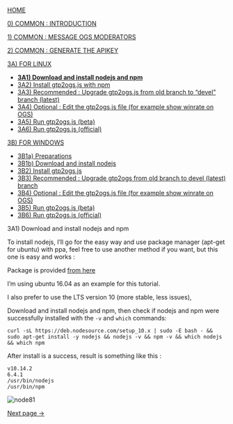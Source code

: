 [HOME](https://github.com/wonderingabout/gtp2ogs-tutorial)

[0) COMMON : INTRODUCTION](/docs/0-common-introduction.md)

[1) COMMON : MESSAGE OGS MODERATORS](/docs/1-common-message-ogs-moderators.md)

[2) COMMON : GENERATE THE APIKEY](/docs/2-common-generate-the-apikey.md)

[3A) FOR LINUX](/docs/3A0-FOR-LINUX.md)
  - [**3A1) Download and install nodejs and npm**](/docs/3A1-linux-download-install-nodejs.md)
  - [3A2) Install gtp2ogs.js with npm](/docs/3A2-linux-install-gt2ogs-js-with-npm.md)
  - [3A3) Recommended : Upgrade gtp2ogs.js from old branch to “devel” branch (latest)](/docs/3A3-linux-optional-upgrade-to-devel.md)
  - [3A4) Optional : Edit the gtp2ogs.js file (for example show winrate on OGS)](/docs/3A4-linux-optional-edit-gtp2ogs-js-file.md)
  - [3A5) Run gtp2ogs.js (beta)](/docs/3A5-linux-run-gtp2ogs-js-beta.md)
  - [3A6) Run gtp2ogs.js (official)](/docs/3A6-linux-run-gtp2ogs-js-beta.md)


[3B) FOR WINDOWS](/docs/3B0-FOR-WINDOWS.md)

  - [3B1a) Preparations](/docs/3B1a-windows-preparations.md)
  - [3B1b) Download and install nodejs](/docs/3B1b-windows-download-install-nodejs.md)
  - [3B2) Install gtp2ogs.js](/docs/3B2-windows-install-gt2ogs-js-with-npm.md)
  - [3B3) Recommended : Upgrade gtp2ogs from old branch to devel (latest) branch](/docs/3B3-windows-optional-upgrade-to-devel.md)
  - [3B4) Optional : Edit the gtp2ogs.js file (for example show winrate on OGS)](/docs/3B4-windows-optional-edit-gtp2ogs-js-file.md)
  - [3B5) Run gtp2ogs.js (beta)](/docs/3B5-windows-run-gtp2ogs-js-beta.md)
  - [3B6) Run gtp2ogs.js (official)](/docs/3B6-windows-run-gtp2ogs-js-beta.md)

3A1) Download and install nodejs and npm

To install nodejs, I’ll go for the easy way and use package manager 
(apt-get for ubuntu) with ppa, feel free to use another method if you 
want, but this one is easy and works : 

Package is provided 
[from here](https://github.com/nodesource/distributions/blob/master/README.md#installation-instructions)

I’m using ubuntu 16.04 as an example for this tutorial.

I also prefer to use the LTS version 10 (more stable, less issues),

Download and install nodejs and npm, then check if nodejs and npm 
were successfully installed with the `-v` and `which` commands: 

```
curl -sL https://deb.nodesource.com/setup_10.x | sudo -E bash - && sudo apt-get install -y nodejs && nodejs -v && npm -v && which nodejs && which npm
```

After install is a success, result is something like this :

```
v10.14.2
6.4.1
/usr/bin/nodejs
/usr/bin/npm
```

![node81](https://github.com/wonderingabout/gtp2ogs-tutorial/blob/master/pictures/node81.png?raw=true)

[Next page ->](/docs/3A2-linux-install-gt2ogs-js-with-npm.md)
